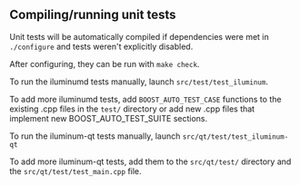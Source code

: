 Compiling/running unit tests
------------------------------------

Unit tests will be automatically compiled if dependencies were met in `./configure`
and tests weren't explicitly disabled.

After configuring, they can be run with `make check`.

To run the iluminumd tests manually, launch `src/test/test_iluminum`.

To add more iluminumd tests, add `BOOST_AUTO_TEST_CASE` functions to the existing
.cpp files in the `test/` directory or add new .cpp files that
implement new BOOST_AUTO_TEST_SUITE sections.

To run the iluminum-qt tests manually, launch `src/qt/test/test_iluminum-qt`

To add more iluminum-qt tests, add them to the `src/qt/test/` directory and
the `src/qt/test/test_main.cpp` file.
